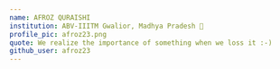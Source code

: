 ```yaml
---
name: AFROZ QURAISHI
institution: ABV-IIITM Gwalior, Madhya Pradesh 🚩 
profile_pic: afroz23.png 
quote: We realize the importance of something when we loss it :-)
github_user: afroz23
---
```

